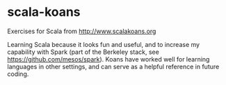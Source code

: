 scala-koans
===========

Exercises for Scala from http://www.scalakoans.org

Learning Scala because it looks fun and useful, and to increase my 
capability with Spark (part of the Berkeley stack, see 
https://github.com/mesos/spark). Koans have worked well for learning languages
in other settings, and can serve as a helpful reference in future coding.
